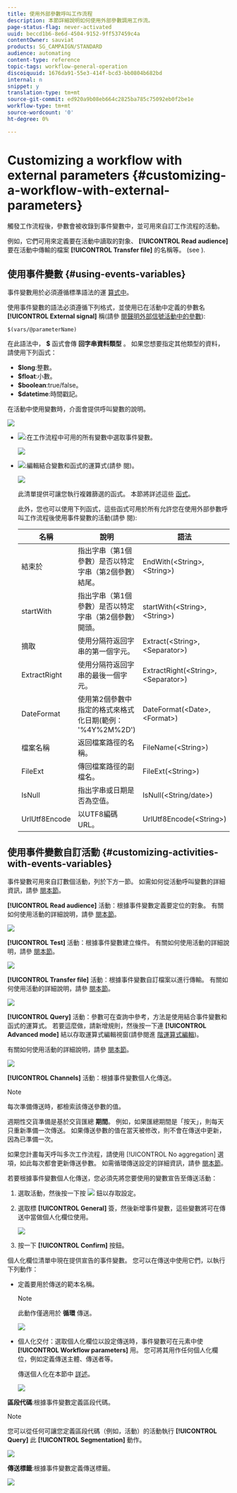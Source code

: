 ```yaml
---
title: 使用外部參數呼叫工作流程
description: 本節詳細說明如何使用外部參數調用工作流。
page-status-flag: never-activated
uuid: beccd1b6-8e6d-4504-9152-9ff537459c4a
contentOwner: sauviat
products: SG_CAMPAIGN/STANDARD
audience: automating
content-type: reference
topic-tags: workflow-general-operation
discoiquuid: 1676da91-55e3-414f-bcd3-bb0804b682bd
internal: n
snippet: y
translation-type: tm+mt
source-git-commit: ed920a9b08eb664c2825ba785c75092eb0f2be1e
workflow-type: tm+mt
source-wordcount: '0'
ht-degree: 0%

---
```



# Customizing a workflow with external parameters {#customizing-a-workflow-with-external-parameters}

觸發工作流程後，參數會被收錄到事件變數中，並可用來自訂工作流程的活動。

例如，它們可用來定義要在活動中讀取的對象、 **[!UICONTROL Read audience]** 要在活動中傳輸的檔案 **[!UICONTROL Transfer file]** 的名稱等。 (see [](../../automating/using/customizing-workflow-external-parameters.md)).

## 使用事件變數 {#using-events-variables}

事件變數用於必須遵循標準語法的運 [算式中](../../automating/using/advanced-expression-editing.md#standard-syntax)。

使用事件變數的語法必須遵循下列格式，並使用已在活動中定義的參數名 **[!UICONTROL External signal]** 稱(請參 [閱聲明外部信號活動中的參數](../../automating/using/declaring-parameters-external-signal.md)):

```
$(vars/@parameterName)
```

在此語法中， **$** 函式會傳 **回字串資料類型** 。 如果您想要指定其他類型的資料，請使用下列函式：

* **$long**:整數。
* **$float**:小數。
* **$boolean**:true/false。
* **$datetime**:時間戳記。

在活動中使用變數時，介面會提供呼叫變數的說明。

![](assets/extsignal_callparameter.png)

* ![](assets/extsignal_picker.png):在工作流程中可用的所有變數中選取事件變數。

   ![](assets/wkf_test_activity_variables.png)

* ![](assets/extsignal_expression_editor.png):編輯結合變數和函式的運算式(請參 [](../../automating/using/advanced-expression-editing.md)閱)。

   ![](assets/wkf_test_activity_variables_expression.png)

   此清單提供可讓您執行複雜篩選的函式。 本節將詳述這些 [函式](../../automating/using/list-of-functions.md)。

   此外，您也可以使用下列函式，這些函式可用於所有允許您在使用外部參數呼叫工作流程後使用事件變數的活動(請參 [](../../automating/using/customizing-workflow-external-parameters.md#customizing-activities-with-events-variables)閱):

   | 名稱 | 說明 | 語法 |
   ---------|----------|---------
   | 結束於 | 指出字串（第1個參數）是否以特定字串（第2個參數）結尾。 | EndWith(&lt;String>,&lt;String>) |
   | startWith | 指出字串（第1個參數）是否以特定字串（第2個參數）開頭。 | startWith(&lt;String>,&lt;String>) |
   | 摘取 | 使用分隔符返回字串的第一個字元。 | Extract(&lt;String>,&lt;Separator>) |
   | ExtractRight | 使用分隔符返回字串的最後一個字元。 | ExtractRight(&lt;String>,&lt;Separator>) |
   | DateFormat | 使用第2個參數中指定的格式來格式化日期(範例： &#39;%4Y%2M%2D&#39;) | DateFormat(&lt;Date>,&lt;Format>) |
   | 檔案名稱 | 返回檔案路徑的名稱。 | FileName(&lt;String>) |
   | FileExt | 傳回檔案路徑的副檔名。 | FileExt(&lt;String>) |
   | IsNull | 指出字串或日期是否為空值。 | IsNull(&lt;String/date>) |
   | UrlUtf8Encode | 以UTF8編碼URL。 | UrlUtf8Encode(&lt;String>) |

## 使用事件變數自訂活動 {#customizing-activities-with-events-variables}

事件變數可用來自訂數個活動，列於下方一節。 如需如何從活動呼叫變數的詳細資訊，請參 [閱本節](../../automating/using/customizing-workflow-external-parameters.md#using-events-variables)。

**[!UICONTROL Read audience]** 活動：根據事件變數定義要定位的對象。 有關如何使用活動的詳細說明，請參 [閱本節](../../automating/using/read-audience.md)。

![](assets/extsignal_activities_audience.png)

**[!UICONTROL Test]** 活動：根據事件變數建立條件。 有關如何使用活動的詳細說明，請參 [閱本節](../../automating/using/test.md)。

![](assets/extsignal_activities_test.png)

**[!UICONTROL Transfer file]** 活動：根據事件變數自訂檔案以進行傳輸。 有關如何使用活動的詳細說明，請參 [閱本節](../../automating/using/transfer-file.md)。

![](assets/extsignal_activities_transfer.png)

**[!UICONTROL Query]** 活動：參數可在查詢中參考，方法是使用結合事件變數和函式的運算式。 若要這麼做，請新增規則，然後按一下連 **[!UICONTROL Advanced mode]** 結以存取運算式編輯視窗(請參閱進 [階運算式編輯](../../automating/using/advanced-expression-editing.md))。

有關如何使用活動的詳細說明，請參 [閱本節](../../automating/using/query.md)。

![](assets/extsignal_activities_query.png)

**[!UICONTROL Channels]** 活動：根據事件變數個人化傳送。

>[!NOTE]
>
>每次準備傳送時，都檢索該傳送參數的值。
>
>週期性交貨準備是基於交貨匯總 **期間**。 例如，如果匯總期間是「按天」，則每天只重新準備一次傳送。 如果傳送參數的值在當天被修改，則不會在傳送中更新，因為已準備一次。
>
>如果您計畫每天呼叫多次工作流程，請使用 [!UICONTROL No aggregation] 選項，如此每次都會更新傳送參數。 如需循環傳送設定的詳細資訊，請參 [閱本節](/help/automating/using/email-delivery.md#configuration)。

若要根據事件變數個人化傳送，您必須先將您要使用的變數宣告至傳送活動：

1. 選取活動，然後按一下按 ![](assets/dlv_activity_params-24px.png) 鈕以存取設定。
1. 選取標 **[!UICONTROL General]** 簽，然後新增事件變數，這些變數將可在傳送中當做個人化欄位使用。

   ![](assets/extsignal_activities_delivery.png)

1. 按一下 **[!UICONTROL Confirm]** 按鈕。

個人化欄位清單中現在提供宣告的事件變數。 您可以在傳送中使用它們，以執行下列動作：

* 定義要用於傳送的範本名稱。

   >[!NOTE]
   >
   >此動作僅適用於 **循環** 傳送。

   ![](assets/extsignal_activities_template.png)

* 個人化交付：選取個人化欄位以設定傳送時，事件變數可在元素中使 **[!UICONTROL Workflow parameters]** 用。 您可將其用作任何個人化欄位，例如定義傳送主體、傳送者等。

   傳送個人化在本節中 [詳述](../../designing/using/personalization.md)。

   ![](assets/extsignal_activities_perso.png)

**區段代碼**:根據事件變數定義區段代碼。

>[!NOTE]
>
>您可以從任何可讓您定義區段代碼（例如，活動）的活動執行 **[!UICONTROL Query]** 此 **[!UICONTROL Segmentation]** 動作。

![](assets/extsignal_activities_segment.png)

**傳送標籤**:根據事件變數定義傳送標籤。

![](assets/extsignal_activities_label.png)
